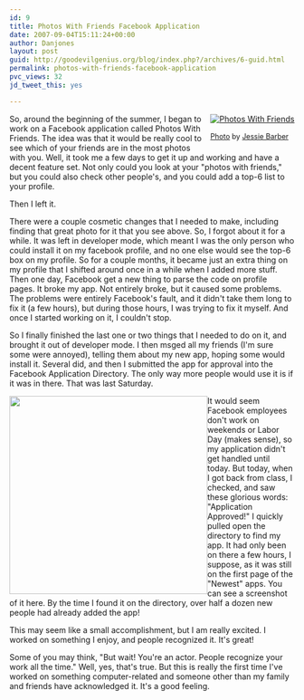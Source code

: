 ```yaml
---
id: 9
title: Photos With Friends Facebook Application
date: 2007-09-04T15:11:24+00:00
author: Danjones
layout: post
guid: http://goodevilgenius.org/blog/index.php?/archives/6-guid.html
permalink: photos-with-friends-facebook-application
pvc_views: 32
jd_tweet_this: yes

---
```

<div style="float:right;margin-left:10px;margin-bottom:10px"><a href="http://apps.facebook.com/photoswithfriends/"><img alt="Photos With Friends" src="/photoswithfriends/jessiebarber_title_sm.jpg" /></a><br /> <span style="font-size: 0.9em;margin-top: 0px"><br /> <a href="http://www.flickr.com/photos/jessiebarber/1004268603/">Photo</a> by <a href="http://www.flickr.com/photos/jessiebarber/">Jessie Barber</a></span></div>

So, around the beginning of the summer, I began to work on a Facebook application called Photos With Friends. The idea was that it would be really cool to see which of your friends are in the most photos with you. Well, it took me a few days to get it up and working and have a decent feature set. Not only could you look at your "photos with friends," but you could also check other people's, and you could add a top-6 list to your profile.

Then I left it.

There were a couple cosmetic changes that I needed to make, including finding that great photo for it that you see above. So, I forgot about it for a while. It was left in developer mode, which meant I was the only person who could install it on my facebook profile, and no one else would see the top-6 box on my profile. So for a couple months, it became just an extra thing on my profile that I shifted around once in a while when I added more stuff. Then one day, Facebook get a new thing to parse the code on profile pages. It broke my app. Not entirely broke, but it caused some problems. The problems were entirely Facebook's fault, and it didn't take them long to fix it (a few hours), but during those hours, I was trying to fix it myself. And once I started working on it, I couldn't stop.

So I finally finished the last one or two things that I needed to do on it, and brought it out of developer mode. I then msged all my friends (I'm sure some were annoyed), telling them about my new app, hoping some would install it. Several did, and then I submitted the app for approval into the Facebook Application Directory. The only way more people would use it is if it was in there. That was last Saturday.

<div style="float:left"><a href="/photoswithfriends/screen.png"><img width="350" src="/photoswithfriends/screen.png" /></a></div>

It would seem Facebook employees don't work on weekends or Labor Day (makes sense), so my application didn't get handled until today. But today, when I got back from class, I checked, and saw these glorious words: "Application Approved!" I quickly pulled open the directory to find my app. It had only been on there a few hours, I suppose, as it was still on the first page of the "Newest" apps. You can see a screenshot of it here. By the time I found it on the directory, over half a dozen new people had already added the app!

This may seem like a small accomplishment, but I am really excited. I worked on something I enjoy, and people recognized it. It's great!

Some of you may think, "But wait! You're an actor. People recognize your work all the time." Well, yes, that's true. But this is really the first time I've worked on something computer-related and someone other than my family and friends have acknowledged it. It's a good feeling.
